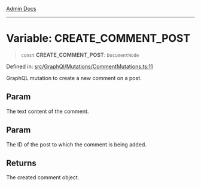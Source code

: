 [Admin Docs](/)

***

# Variable: CREATE\_COMMENT\_POST

> `const` **CREATE\_COMMENT\_POST**: `DocumentNode`

Defined in: [src/GraphQl/Mutations/CommentMutations.ts:11](https://github.com/Aad1tya27/talawa-admin/blob/dd4a08e622d0fa38bcf9758a530e8cdf917dbac8/src/GraphQl/Mutations/CommentMutations.ts#L11)

GraphQL mutation to create a new comment on a post.

## Param

The text content of the comment.

## Param

The ID of the post to which the comment is being added.

## Returns

The created comment object.

